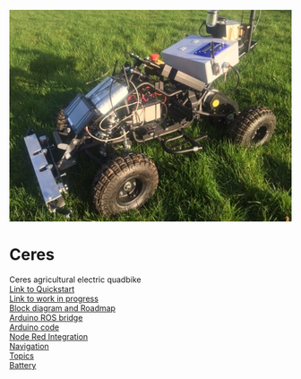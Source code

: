 ![Ceres](/Ceres.jpg)
# Ceres
Ceres agricultural electric quadbike <br>
[Link to Quickstart](quickstart.md)<br>
[Link to work in progress](wip.md) <br>
[Block diagram and Roadmap](blockdiagram.md)<br>
[Arduino ROS bridge](https://github.com/swane/ceres/blob/master/2Ceres_ROS.py) <br>
[Arduino code](https://github.com/swane/ceres/blob/master/final_Quadbike_code.ino) <br>
[Node Red Integration](https://github.com/swane/ceres/blob/master/node_red_integration.md) <br>
[Navigation](https://github.com/swane/ceres/blob/master/navigation.md) <br>
[Topics](https://github.com/swane/ceres/blob/master/topics.md) <br>
[Battery](https://github.com/swane/ceres/blob/master/battery.md) <br>
